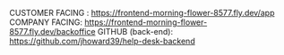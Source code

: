 CUSTOMER FACING : https://frontend-morning-flower-8577.fly.dev/app
COMPANY FACING: https://frontend-morning-flower-8577.fly.dev/backoffice
GITHUB (back-end): https://github.com/jhoward39/help-desk-backend
